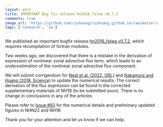 ```yaml
---
layout: post
title: IMPORTANT Bug fix release hn2016_falwa v0.7.2
comments: true
image_url: 'https://github.com/csyhuang/csyhuang.github.io/raw/master/assets/img/hn2016_falwa_diagram.png'
tags: ['research', 'se']
---
```


We published an important bugfix release [hn2016_falwa v0.7.2](https://github.com/csyhuang/hn2016_falwa/releases/tag/v0.7.2), which requires recompilation of fortran modules. 

Two weeks ago, we discovered that there is a mistake in the derivation of expression of nonlinear zonal advective flux term, which leads to an *underestimation* of the nonlinear zonal advective flux component.

We will submit corrigendum for [Neal et al. (2022, GRL)](https://agupubs.onlinelibrary.wiley.com/doi/full/10.1029/2021GL097699) and [Nakamura and Huang (2018, Science)](https://www.science.org/doi/10.1126/science.aat0721) to update the numerical results. The correct derivation of the flux expression can be found in the corrected supplementary materials of NH18 (to be submitted soon).  There is no change in conclusions in any of the articles.

Please refer to [Issue #83](https://github.com/csyhuang/hn2016_falwa/issues/83) for the numerical details and preliminary updated figures in NHN22 and NH18:

Thank you for your attention and let us know if we can help.